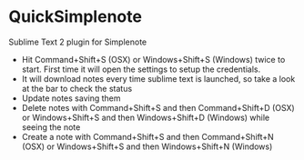 QuickSimplenote
=============

Sublime Text 2 plugin for Simplenote
* Hit Command+Shift+S (OSX) or Windows+Shift+S (Windows) twice to start. First time it will open the settings to setup the credentials.
* It will download notes every time sublime text is launched, so take a look at the bar to check the status
* Update notes saving them
* Delete notes with Command+Shift+S and then Command+Shift+D (OSX) or Windows+Shift+S and then Windows+Shift+D (Windows) while seeing the note
* Create a note with Command+Shift+S and then Command+Shift+N (OSX) or Windows+Shift+S and then Windows+Shift+N (Windows)
